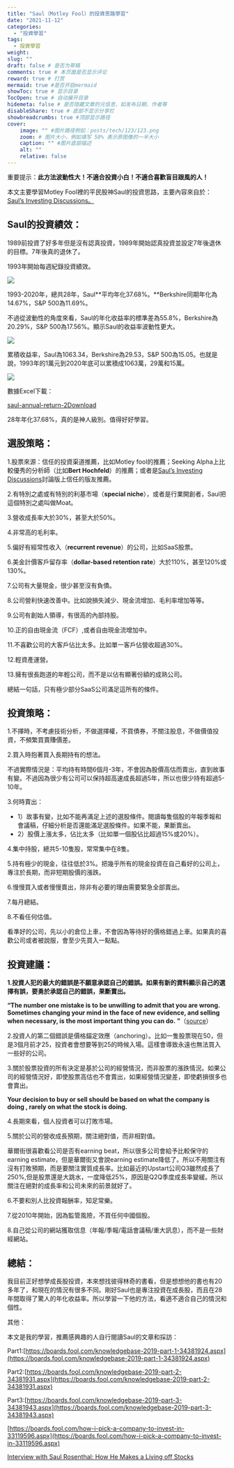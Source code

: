 ```yaml
---
title: "Saul（Motley Fool）的投資思路學習"
date: "2021-11-12"
categories: 
  - "投資學習"
tags: 
  - 投資學習
weight:
slug: ""
draft: false # 是否为草稿
comments: true # 本页面是否显示评论
reward: true # 打赏
mermaid: true #是否开启mermaid
showToc: true # 显示目录
TocOpen: true # 自动展开目录
hidemeta: false # 是否隐藏文章的元信息，如发布日期、作者等
disableShare: true # 底部不显示分享栏
showbreadcrumbs: true #顶部显示路径
cover:
    image: "" #图片路径例如：posts/tech/123/123.png
    zoom: # 图片大小，例如填写 50% 表示原图像的一半大小
    caption: "" #图片底部描述
    alt: ""
    relative: false
---
```


重要提示：**此方法波動性大！不適合投資小白！不適合喜歡盲目跟風的人！**

本文主要學習Motley Fool裡的平民股神Saul的投資思路，主要內容來自於：[Saul’s Investing Discussions。](https://boards.fool.com/sauls-investing-discussions-120980.aspx?mid=34970362&sort=postdate&days=7) 

## Saul的投資績效：

1989前投資了好多年但是沒有認真投資，1989年開始認真投資並設定7年後退休的目標。7年後真的退休了。

1993年開始每週紀錄投資績效。

![](images/Screen-Shot-2021-11-11-at-6.04.02-PM-604x1024.png)

1993-2020年，總共28年，Saul**平均年化37.68%。**Berkshire同期年化為14.67%，S&P 500為11.69%。

不過從波動性的角度來看，Saul的年化收益率的標準差為55.8%，Berkshire為20.29%，S&P 500為17.56%。顯示Saul的收益率波動性更大。

![](images/Screen-Shot-2021-11-11-at-6.05.43-PM.png)

累積收益率，Saul為1063.34，Berkshire為29.53，S&P 500為15.05。也就是說，1993年的1萬元到2020年底可以累積成1063萬，29萬和15萬。

![](images/Screen-Shot-2021-11-11-at-6.04.23-PM-835x1024.png)

數據Excel下載：

[saul-annual-return-2](https://fulltimemammy.com/wp-content/uploads/2021/11/saul-annual-return-2.xlsx)[Download](https://fulltimemammy.com/wp-content/uploads/2021/11/saul-annual-return-2.xlsx)

28年年化37.68%，真的是神人級別。值得好好學習。

## 選股策略：

1.股票來源：信任的投資渠道推薦，比如Motley fool的推薦；Seeking Alpha上比較優秀的分析師（比如**Bert Hochfeld**）的推薦；或者是[Saul’s Investing Discussions](https://boards.fool.com/sauls-investing-discussions-120980.aspx?mid=34381924)討論版上信任的版友推薦。

2.有特別之處或有特別的利基市場（**special niche**），或者是行業開創者，Saul把這個特別之處叫做Moat。

3.營收成長率大於30%，甚至大於50%。

4.非常高的毛利率。

5.偏好有經常性收入（**recurrent revenue**）的公司，比如SaaS股票。

6.美金計價客戶留存率（**dollar-based retention rate**）大於110%，甚至120%或130%。

7.公司有大量現金，很少甚至沒有負債。

8.公司營利快速改善中。比如說損失減少、現金流增加、毛利率增加等等。

9.公司有創始人領導，有很高的內部持股。

10.正的自由現金流（FCF）,或者自由現金流增加中。

11.不喜歡公司的大客戶佔比太多。比如單一客戶佔營收超過30%。

12.輕資產運營。

13.擁有很長跑道的年輕公司，而不是以佔有顯著份額的成熟公司。

總結一句話，只有極少部分SaaS公司滿足這所有的條件。

## 投資策略：

1.不擇時，不考慮技術分析，不做選擇權，不買債券，不關注股息，不做價值投資，不頻繁買賣賺價差。

2.買入時抱著買入長期持有的想法。

不過實際情況是：平均持有時間6個月-3年，不會因為股價高估而賣出，直到故事有變。不過因為很少有公司可以保持超高速成長超過5年，所以也很少持有超過5-10年。

3.何時賣出：

- 1）故事有變，比如不能再滿足上述的選股條件。閱讀每隻個股的年報季報和會議稿，仔細分析是否還能滿足選股條件。如果不能，果斷賣出。
- 2）股價上漲太多，佔比太多（比如單一個股佔比超過15%或20%）。

4.集中持股，總共5-10隻股，常常集中在8隻。

5.持有極少的現金，往往低於3%。把幾乎所有的現金投資在自己看好的公司上，專注於長期，而非短期股價的漲跌。

6.慢慢買入或者慢慢賣出，除非有必要的理由需要緊急全部賣出。

7.每月總結。

8.不看任何估值。

看準好的公司，先以小的倉位上車，不會因為等待好的價格錯過上車。如果真的喜歡公司或者被說服，會至少先買入一點點。

## 投資建議：

**1.投資人犯的最大的錯誤是不願意承認自己的錯誤。如果有新的資料顯示自己的選擇有誤，要勇於承認自己的錯誤，果斷賣出。**

**“The number one mistake is to be unwilling to admit that you are wrong. Sometimes changing your mind in the face of new evidence, and selling when necessary, is the most important thing you can do. ”**（[source](https://chrisreining.com/saul-rosenthal/)）

2.投資人的第二個錯誤是價格錨定效應（anchoring）。比如一隻股票現在50，但是3個月前才25，投資者會想要等到25的時候入場。這樣會導致永遠也無法買入一些好的公司。

3.關於股票投資的所有決定是基於公司的經營情況，而非股票的漲跌情況。如果公司的經營情況好，即使股票高估也不會賣出，如果經營情況變差，即使虧損很多也會賣出。

**Your decision to buy or sell should be based on what the company is doing , rarely on what the stock is doing.** 

4.長期來看，個人投資者可以打敗市場。

5.關於公司的營收成長預期，關注絕對值，而非相對值。

華爾街很喜歡看公司是否有earning beat，所以很多公司會給予比較保守的earning estimate，但是華爾街又會說earning estimate降低了。所以不用關注有沒有打敗預期，而是要關注實質成長率。比如最近的Upstart公司Q3雖然成長了250%,但是股票還是大跳水，一度降低25%，原因是Q2Q季度成長率變緩。所以關注在絕對的成長率和公司未來的前景就好了。

6.不要和別人比投資報酬率，知足常樂。

7.從2010年開始，因為監管風險，不買任何中國個股。

8.自己從公司的網站獲取信息（年報/季報/電話會議稿/重大訊息），而不是一些財經網站。

## 總結：

我目前正好想學成長股投資，本來想找彼得林奇的書看，但是想想他的書也有20多年了，和現在的情況有很多不同。剛好Saul也是專注投資在成長股，而且在28年間取得了驚人的年化收益率。所以學習一下他的方法，看適不適合自己的情況和個性。

其他：

本文是我的學習，推薦感興趣的人自行閱讀Saul的文章和採訪：

Part1:[https://boards.fool.com/knowledgebase-2019-part-1-34381924.aspx](https://boards.fool.com/knowledgebase-2019-part-1-34381924.aspx)

Part2:[https://boards.fool.com/knowledgebase-2019-part-2-34381931.aspx](https://boards.fool.com/knowledgebase-2019-part-2-34381931.aspx)

Part3:[https://boards.fool.com/knowledgebase-2019-part-3-34381943.aspx](https://boards.fool.com/knowledgebase-2019-part-3-34381943.aspx)

[https://boards.fool.com/how-i-pick-a-company-to-invest-in-33119596.aspx](https://boards.fool.com/how-i-pick-a-company-to-invest-in-33119596.aspx)

[Interview with Saul Rosenthal: How He Makes a Living off Stocks](https://chrisreining.com/saul-rosenthal/)
